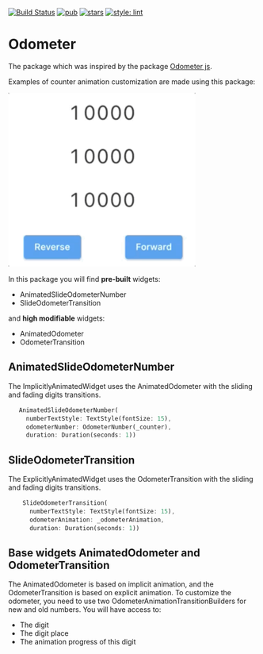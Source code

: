 [![Build Status](https://github.com/KirsApps/odometer/workflows/build/badge.svg)](https://github.com/KirsApps/odometer/actions?query=workflow%3A"build"+branch%3Amaster)
[![pub](https://img.shields.io/pub/v/odometer.svg)](https://pub.dev/packages/odometer)
[![stars](https://img.shields.io/github/stars/KirsApps/odometer.svg?style=flat&logo=github&colorB=deeppink&label=stars)](https://github.com/KirsApps/odometer)
[![style: lint](https://img.shields.io/badge/style-lint-4BC0F5.svg)](https://pub.dev/packages/lint)

# Odometer

The package which was inspired by the package [Odometer js](https://github.hubspot.com/odometer/).

Examples of counter animation customization are made using this package:

<p align="left">
<img src="https://github.com/KirsApps/odometer/blob/master/assets/preview.gif" height="350" alt="Examples Gif" />
</p>

In this package you will find **pre-built** widgets:
* AnimatedSlideOdometerNumber
* SlideOdometerTransition

and **high modifiable** widgets:
* AnimatedOdometer
* OdometerTransition

## AnimatedSlideOdometerNumber

The ImplicitlyAnimatedWidget uses the AnimatedOdometer with the sliding and fading digits transitions.
```dart 
   AnimatedSlideOdometerNumber(
     numberTextStyle: TextStyle(fontSize: 15),
     odometerNumber: OdometerNumber(_counter),
     duration: Duration(seconds: 1))
```

## SlideOdometerTransition

The ExplicitlyAnimatedWidget uses the OdometerTransition with the sliding and fading digits transitions.

```dart 
    SlideOdometerTransition(
      numberTextStyle: TextStyle(fontSize: 15),
      odometerAnimation: _odometerAnimation,
      duration: Duration(seconds: 1))
```

## Base widgets AnimatedOdometer and OdometerTransition

The AnimatedOdometer is based on implicit animation, and the OdometerTransition is based on explicit animation.
To customize the odometer, you need to use two OdometerAnimationTransitionBuilders for new and old numbers. 
You will have access to:
* The digit
* The digit place
* The animation progress of this digit


